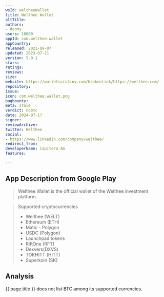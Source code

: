 ```yaml
---
wsId: weltheeWallet
title: Welthee Wallet
altTitle: 
authors:
- danny
users: 10000
appId: com.welthee.wallet
appCountry: 
released: 2021-09-07
updated: 2023-07-21
version: 5.0.1
stars: 
ratings: 
reviews: 
size: 
website: https://walletscrutiny.com/brokenlink/https://welthee.com/
repository: 
issue: 
icon: com.welthee.wallet.png
bugbounty: 
meta: stale
verdict: nobtc
date: 2024-07-17
signer: 
reviewArchive: 
twitter: Welthee
social:
- https://www.linkedin.com/company/welthee/
redirect_from: 
developerName: Capitera AG
features: 

---
```


## App Description from Google Play 

> Welthee Wallet is the official wallet of the Welthee investment platform.

> Supported cryptocurrencies
>
> - Welthee (WELT)
> - Ethereum (ETH)
> - Matic - Polygon
> - USDC (Polygon)
> - Launchpad tokens
> - RiftOne (RFT)
> - Dexvers(DXVS)
> - TOKHITT (HITT)
> - Superkoin (SK)

## Analysis 

{{ page.title }} does not list BTC among its supported currencies.